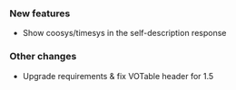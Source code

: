 <!-- Delete the sections that don't apply -->

### New features

- Show coosys/timesys in the self-description response

### Other changes

- Upgrade requirements & fix VOTable header for 1.5


